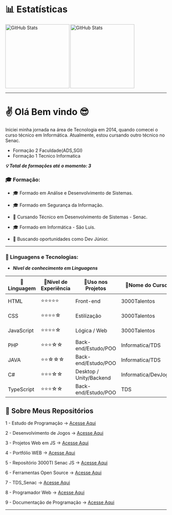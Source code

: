 # 📊 Estatísticas  
<img 
    src="https://github-readme-stats.vercel.app/api?username=SidneiAJr&show_icons=true&theme=tokyonight&hide_border=true" 
    alt="GitHub Stats" 
    height="200" 
/>
<img 
      align="left" 
      alt="GitHub Stats" 
      height="200" 
      src="https://github-readme-stats.vercel.app/api/top-langs/?username=SidneiAJr&theme=tokyonight&layout=compact&custom_title=Tecnologias&langs_count=9" 
  />   

---
# ✌️ Olá Bem vindo 😎 

Iniciei minha jornada na área de Tecnologia em 2014, quando comecei o curso técnico em Informática.
Atualmente, estou cursando outro técnico no Senac.

- Formação 2 Faculdade(ADS,SGI)
- Formação 1 Tecnico Informatica

***💡 Total de formações até o momento: 3***

### 🎓 Formação:

- 🎓 Formado em Análise e Desenvolvimento de Sistemas.

- 🎓 Formado em Segurança da Informação.

- 📘 Cursando Técnico em Desenvolvimento de Sistemas - Senac.

- 🎓 Formado em Informática - São Luis.

- 💼 Buscando oportunidades como Dev Júnior.

---

### 🤖 Linguagens e Tecnologias:

- ***Nivel de conhecimento em Linguagens***


| 📘Linguagem | 💼Nível de Experiência | 🚀Uso nos Projetos |🏅Nome do Curso| 🏠Instituição
|------------|----------------------|------------------|------------------|------------------|
| HTML       | ⭐⭐⭐⭐⭐              | Front-end        | 3000Talentos   |      Senac RS/ São Luis
| CSS        | ⭐⭐⭐⭐☆               | Estilização      | 3000Talentos    |     Senac RS / São Luis
| JavaScript | ⭐⭐⭐⭐☆               | Lógica / Web     | 3000Talentos      |   Senac RS / São Luis
| PHP        | ⭐⭐⭐☆☆               | Back-end/Estudo/POO| Informatica/TDS|            Senac RS
| JAVA        |⭐⭐☆☆☆                   | Back-end/Estudo/POO| Informatica/TDS|            Senac RS/ São Luis 
| C#         | ⭐⭐⭐☆☆               | Desktop / Unity/Backend|  Informatica/DevJogo|        Senac RS/ São Luis
| TypeScript |  ⭐⭐⭐☆☆             | Back-end/Estudo/POO |    TDS|          Senac RS 


## 📂 Sobre Meus Repositórios  

1 - Estudo de Programação → [Acesse Aqui](https://github.com/SidneiAJr/Prog_dev_est)  

2 - Desenvolvimento de Jogos → [Acesse Aqui](https://github.com/SidneiAJr/Jogo_Senac_Curso)  

3 - Projetos Web em JS → [Acesse Aqui](https://github.com/SidneiAJr/Front_senac)  

4 - Portfólio WEB → [Acesse Aqui](https://sidneiajr.github.io/Front_senac/pot/)  

5 - Repositório 3000TI Senac JS → [Acesse Aqui](https://github.com/SidneiAJr/3000TI)  

6 - Ferramentas Open Source → [Acesse Aqui](https://sidneiajr.github.io/OpenSource_WEB_Pag/)  

7 - TDS_Senac → [Acesse Aqui](https://github.com/SidneiAJr/TDS_2025)  

8 - Programador Web → [Acesse Aqui](https://github.com/SidneiAJr/Senac_programador_Web)  

9 - Documentação de Programação -> [Acesse Aqui](https://github.com/SidneiAJr/Documentacao_Linguagens)

---
